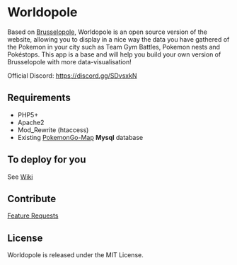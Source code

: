 # Worldopole

Based on [Brusselopole](http://www.brusselopole.be), Worldopole is an open source version of the website, allowing you to display in a nice way the data you have gathered of the Pokemon in your city such as Team Gym Battles, Pokemon nests and Pokéstops. This app is a base and will help you build your own version of Brusselopole with more data-visualisation! 

Official Discord: https://discord.gg/SDvsxkN

## Requirements

- PHP5+ 
- Apache2
- Mod_Rewrite (htaccess) 
- Existing [PokemonGo-Map](https://github.com/PokemonGoMap/PokemonGo-Map) **Mysql** database

## To deploy for you

See [Wiki](https://github.com/brusselopole/Worldopole/wiki)


## Contribute 

[Feature Requests](http://feathub.com/brusselopole/Worldopole)


## License

Worldopole is released under the MIT License.
 
